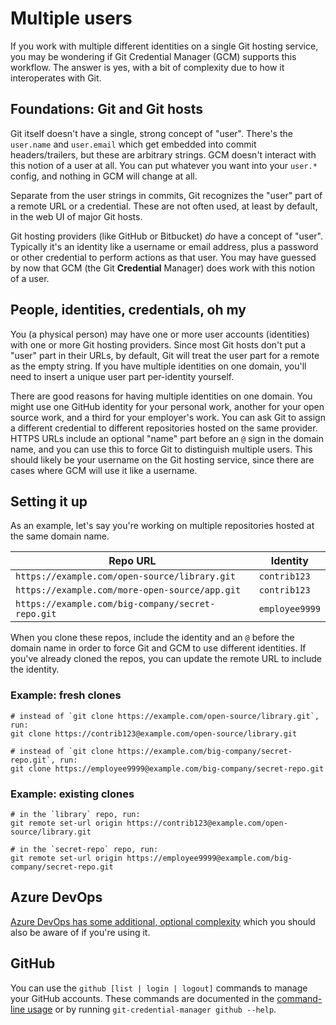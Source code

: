 # Multiple users

If you work with multiple different identities on a single Git hosting service,
you may be wondering if Git Credential Manager (GCM) supports this workflow. The
answer is yes, with a bit of complexity due to how it interoperates with Git.

## Foundations: Git and Git hosts

Git itself doesn't have a single, strong concept of "user". There's the
`user.name` and `user.email` which get embedded into commit headers/trailers,
but these are arbitrary strings. GCM doesn't interact with this notion of a user
at all. You can put whatever you want into your `user.*` config, and nothing in
GCM will change at all.

Separate from the user strings in commits, Git recognizes the "user" part of a
remote URL or a credential. These are not often used, at least by default, in
the web UI of major Git hosts.

Git hosting providers (like GitHub or Bitbucket) _do_ have a concept of "user".
Typically it's an identity like a username or email address, plus a password or
other credential to perform actions as that user. You may have guessed by now
that GCM (the Git **Credential** Manager) does work with this notion of a user.

## People, identities, credentials, oh my

You (a physical person) may have one or more user accounts (identities) with one
or more Git hosting providers. Since most Git hosts don't put a "user" part in
their URLs, by default, Git will treat the user part for a remote as the empty
string. If you have multiple identities on one domain, you'll need to insert a
unique user part per-identity yourself.

There are good reasons for having multiple identities on one domain. You might
use one GitHub identity for your personal work, another for your open source
work, and a third for your employer's work. You can ask Git to assign a
different credential to different repositories hosted on the same provider.
HTTPS URLs include an optional "name" part before an `@` sign in the domain
name, and you can use this to force Git to distinguish multiple users. This
should likely be your username on the Git hosting service, since there are
cases where GCM will use it like a username.

## Setting it up

As an example, let's say you're working on multiple repositories hosted at the
same domain name.

| Repo URL | Identity |
|----------|----------|
| `https://example.com/open-source/library.git` | `contrib123` |
| `https://example.com/more-open-source/app.git` | `contrib123` |
| `https://example.com/big-company/secret-repo.git` | `employee9999` |

When you clone these repos, include the identity and an `@` before the domain
name in order to force Git and GCM to use different identities. If you've
already cloned the repos, you can update the remote URL to include the identity.

### Example: fresh clones

```shell
# instead of `git clone https://example.com/open-source/library.git`, run:
git clone https://contrib123@example.com/open-source/library.git

# instead of `git clone https://example.com/big-company/secret-repo.git`, run:
git clone https://employee9999@example.com/big-company/secret-repo.git
```

### Example: existing clones

```shell
# in the `library` repo, run:
git remote set-url origin https://contrib123@example.com/open-source/library.git

# in the `secret-repo` repo, run:
git remote set-url origin https://employee9999@example.com/big-company/secret-repo.git
```

## Azure DevOps

[Azure DevOps has some additional, optional complexity][azure-access-tokens]
which you should also be aware of if you're using it.

[azure-access-tokens]: azrepos-users-and-tokens.md

## GitHub

You can use the `github [list | login | logout]` commands to manage your GitHub
accounts. These commands are documented in the [command-line usage][cli-usage]
or by running `git-credential-manager github --help`.

[cli-usage]: usage.md
